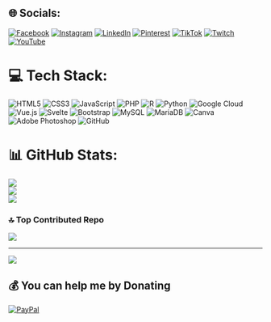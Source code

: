 ## 🌐 Socials:
[![Facebook](https://img.shields.io/badge/Facebook-%231877F2.svg?logo=Facebook&logoColor=white)](https://facebook.com/Miusticat) [![Instagram](https://img.shields.io/badge/Instagram-%23E4405F.svg?logo=Instagram&logoColor=white)](https://instagram.com/Miusticat) [![LinkedIn](https://img.shields.io/badge/LinkedIn-%230077B5.svg?logo=linkedin&logoColor=white)](https://linkedin.com/in/https://www.linkedin.com/in/lady-torres-rios-88b69631a/) [![Pinterest](https://img.shields.io/badge/Pinterest-%23E60023.svg?logo=Pinterest&logoColor=white)](https://pinterest.com/Miusticat) [![TikTok](https://img.shields.io/badge/TikTok-%23000000.svg?logo=TikTok&logoColor=white)](https://tiktok.com/@Miusticat) [![Twitch](https://img.shields.io/badge/Twitch-%239146FF.svg?logo=Twitch&logoColor=white)](https://twitch.tv/Miusticat) [![YouTube](https://img.shields.io/badge/YouTube-%23FF0000.svg?logo=YouTube&logoColor=white)](https://youtube.com/@Miusticat) 

# 💻 Tech Stack:
![HTML5](https://img.shields.io/badge/html5-%23E34F26.svg?style=for-the-badge&logo=html5&logoColor=white) ![CSS3](https://img.shields.io/badge/css3-%231572B6.svg?style=for-the-badge&logo=css3&logoColor=white) ![JavaScript](https://img.shields.io/badge/javascript-%23323330.svg?style=for-the-badge&logo=javascript&logoColor=%23F7DF1E) ![PHP](https://img.shields.io/badge/php-%23777BB4.svg?style=for-the-badge&logo=php&logoColor=white) ![R](https://img.shields.io/badge/r-%23276DC3.svg?style=for-the-badge&logo=r&logoColor=white) ![Python](https://img.shields.io/badge/python-3670A0?style=for-the-badge&logo=python&logoColor=ffdd54) ![Google Cloud](https://img.shields.io/badge/GoogleCloud-%234285F4.svg?style=for-the-badge&logo=google-cloud&logoColor=white) ![Vue.js](https://img.shields.io/badge/vue.js-%2335495e.svg?style=for-the-badge&logo=vuedotjs&logoColor=%234FC08D) ![Svelte](https://img.shields.io/badge/svelte-%23f1413d.svg?style=for-the-badge&logo=svelte&logoColor=white) ![Bootstrap](https://img.shields.io/badge/bootstrap-%238511FA.svg?style=for-the-badge&logo=bootstrap&logoColor=white) ![MySQL](https://img.shields.io/badge/mysql-4479A1.svg?style=for-the-badge&logo=mysql&logoColor=white) ![MariaDB](https://img.shields.io/badge/MariaDB-003545?style=for-the-badge&logo=mariadb&logoColor=white) ![Canva](https://img.shields.io/badge/Canva-%2300C4CC.svg?style=for-the-badge&logo=Canva&logoColor=white) ![Adobe Photoshop](https://img.shields.io/badge/adobe%20photoshop-%2331A8FF.svg?style=for-the-badge&logo=adobe%20photoshop&logoColor=white) ![GitHub](https://img.shields.io/badge/github-%23121011.svg?style=for-the-badge&logo=github&logoColor=white)
# 📊 GitHub Stats:
![](https://github-readme-stats.vercel.app/api?username=Miusticat&theme=dark&hide_border=false&include_all_commits=false&count_private=false)<br/>
![](https://github-readme-streak-stats.herokuapp.com/?user=Miusticat&theme=dark&hide_border=false)<br/>
![](https://github-readme-stats.vercel.app/api/top-langs/?username=Miusticat&theme=dark&hide_border=false&include_all_commits=false&count_private=false&layout=compact)


### 🔝 Top Contributed Repo
![](https://github-contributor-stats.vercel.app/api?username=Miusticat&limit=5&theme=dark&combine_all_yearly_contributions=true)

---
[![](https://visitcount.itsvg.in/api?id=Miusticat&icon=0&color=1)](https://visitcount.itsvg.in)

  ## 💰 You can help me by Donating
  [![PayPal](https://img.shields.io/badge/PayPal-00457C?style=for-the-badge&logo=paypal&logoColor=white)](https://paypal.me/Miusticat) 

  
